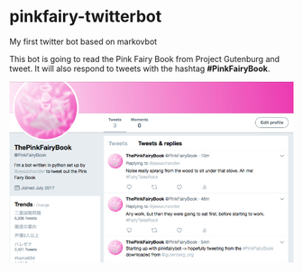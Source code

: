 # pinkfairy-twitterbot
My first twitter bot based on markovbot

This bot is going to read the Pink Fairy Book from Project Gutenburg and tweet. It will also respond to tweets with the hashtag **#PinkFairyBook**.

![The @PinkFairyBook](https://github.com/monkeywithacupcake/pinkfairy-twitterbot/blob/master/images/ThePinkFairyBookDay1.png)
